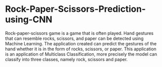 # Rock-Paper-Scissors-Prediction-using-CNN

Rock-paper-scissors game is a game that is often played. Hand gestures that can resemble rocks, scissors, and paper can be detected using Machine Learning. The application created can predict the gestures of the hand whether it is in the form of rocks, scissors, or paper. This application is an application of Multiclass Classification, more precisely the model can classify into three classes, namely rock, scissors and paper.

